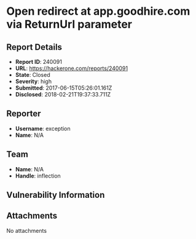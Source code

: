 # Open redirect at app.goodhire.com via ReturnUrl parameter

## Report Details
- **Report ID**: 240091
- **URL**: https://hackerone.com/reports/240091
- **State**: Closed
- **Severity**: high
- **Submitted**: 2017-06-15T05:26:01.161Z
- **Disclosed**: 2018-02-21T19:37:33.711Z

## Reporter
- **Username**: exception
- **Name**: N/A

## Team
- **Name**: N/A
- **Handle**: inflection

## Vulnerability Information


## Attachments
No attachments
